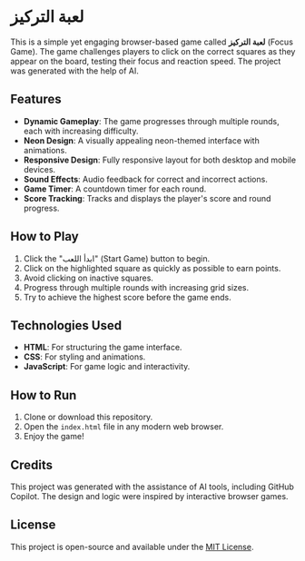 # لعبة التركيز

This is a simple yet engaging browser-based game called **لعبة التركيز** (Focus Game). The game challenges players to click on the correct squares as they appear on the board, testing their focus and reaction speed. The project was generated with the help of AI.

## Features

- **Dynamic Gameplay**: The game progresses through multiple rounds, each with increasing difficulty.
- **Neon Design**: A visually appealing neon-themed interface with animations.
- **Responsive Design**: Fully responsive layout for both desktop and mobile devices.
- **Sound Effects**: Audio feedback for correct and incorrect actions.
- **Game Timer**: A countdown timer for each round.
- **Score Tracking**: Tracks and displays the player's score and round progress.

## How to Play

1. Click the "ابدأ اللعب" (Start Game) button to begin.
2. Click on the highlighted square as quickly as possible to earn points.
3. Avoid clicking on inactive squares.
4. Progress through multiple rounds with increasing grid sizes.
5. Try to achieve the highest score before the game ends.

## Technologies Used

- **HTML**: For structuring the game interface.
- **CSS**: For styling and animations.
- **JavaScript**: For game logic and interactivity.

## How to Run

1. Clone or download this repository.
2. Open the `index.html` file in any modern web browser.
3. Enjoy the game!

## Credits

This project was generated with the assistance of AI tools, including GitHub Copilot. The design and logic were inspired by interactive browser games.

## License

This project is open-source and available under the [MIT License](LICENSE).